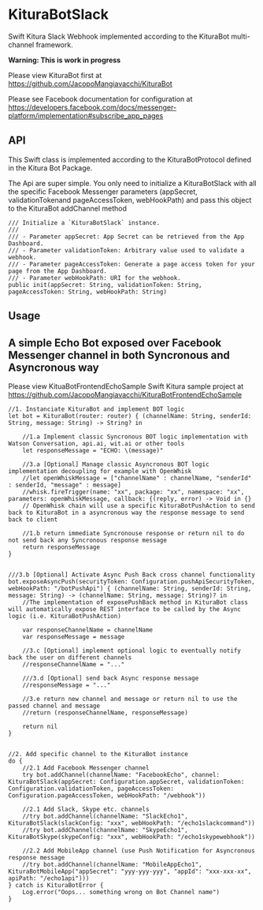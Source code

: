 # KituraBotSlack
Swift Kitura Slack Webhook implemented according to the KituraBot multi-channel framework.

**Warning: This is work in progress**

Please view KituraBot first at  https://github.com/JacopoMangiavacchi/KituraBot


Please see Facebook documentation for configuration at https://developers.facebook.com/docs/messenger-platform/implementation#subscribe_app_pages


## API

This Swift class is implemented according to the KituraBotProtocol defined in the Kitura Bot Package.

The Api are super simple.  You only need to initialize a KituraBotSlack with all the specific Facebook Messenger parameters (appSecret, validationTokenand pageAccessToken, webHookPath) and pass this object to the KituraBot addChannel method

    /// Initialize a `KituraBotSlack` instance.
    ///
    /// - Parameter appSecret: App Secret can be retrieved from the App Dashboard.
    /// - Parameter validationToken: Arbitrary value used to validate a webhook.
    /// - Parameter pageAccessToken: Generate a page access token for your page from the App Dashboard.
    /// - Parameter webHookPath: URI for the webhook.
    public init(appSecret: String, validationToken: String, pageAccessToken: String, webHookPath: String)



## Usage
## A simple Echo Bot exposed over Facebook Messenger channel in both Syncronous and Asyncronous way

Please view KituaBotFrontendEchoSample Swift Kitura sample project at https://github.com/JacopoMangiavacchi/KituraBotFrontendEchoSample

    //1. Instanciate KituraBot and implement BOT logic
    let bot = KituraBot(router: router) { (channelName: String, senderId: String, message: String) -> String? in
        
        //1.a Implement classic Syncronous BOT logic implementation with Watson Conversation, api.ai, wit.ai or other tools
        let responseMessage = "ECHO: \(message)"
        
        //3.a [Optional] Manage classic Asyncronous BOT logic implementation decoupling for example with OpenWhisk
        //let openWhiskMessage = ["channelName" : channelName, "senderId" : senderId, "message" : message]
        //whisk.fireTrigger(name: "xx", package: "xx", namespace: "xx", parameters: openWhiskMessage, callback: {(reply, error) -> Void in {}
        // OpenWhisk chain will use a specific KituraBotPushAction to send back to KituraBot in a asyncronous way the response message to send back to client
        
        //1.b return immediate Syncronouse response or return nil to do not send back any Syncronous response message
        return responseMessage
    }
            
            
    ///3.b [Optional] Activate Async Push Back cross channel functionality
    bot.exposeAsyncPush(securityToken: Configuration.pushApiSecurityToken, webHookPath: "/botPushApi") { (channelName: String, senderId: String, message: String) -> (channelName: String, message: String)? in
        //The implementation of exposePushBack method in KituraBot class will automatically expose REST interface to be called by the Async logic (i.e. KituraBotPushAction)
        
        var responseChannelName = channelName
        var responseMessage = message
        
        //3.c [Optional] implement optional logic to eventually notify back the user on different channels
        //responseChannelName = "..."
        
        ///3.d [Optional] send back Async response message
        //responseMessage = "..."
        
        //3.e return new channel and message or return nil to use the passed channel and message
        //return (responseChannelName, responseMessage)
        
        return nil
    }


    //2. Add specific channel to the KituraBot instance
    do {
        //2.1 Add Facebook Messenger channel
        try bot.addChannel(channelName: "FacebookEcho", channel: KituraBotSlack(appSecret: Configuration.appSecret, validationToken: Configuration.validationToken, pageAccessToken: Configuration.pageAccessToken, webHookPath: "/webhook"))
        
        //2.1 Add Slack, Skype etc. channels
        //try bot.addChannel(channelName: "SlackEcho1", KituraBotSlack(slackConfig: "xxx", webHookPath: "/echo1slackcommand"))
        //try bot.addChannel(channelName: "SkypeEcho1", KituraBotSkype(skypeConfig: "xxx", webHookPath: "/echo1skypewebhook"))
        
        //2.2 Add MobileApp channel (use Push Notification for Asyncronous response message
        //try bot.addChannel(channelName: "MobileAppEcho1", KituraBotMobileApp("appSecret": "yyy-yyy-yyy", "appId": "xxx-xxx-xx", apiPath: "/echo1api")))
    } catch is KituraBotError {
        Log.error("Oops... something wrong on Bot Channel name")
    }
